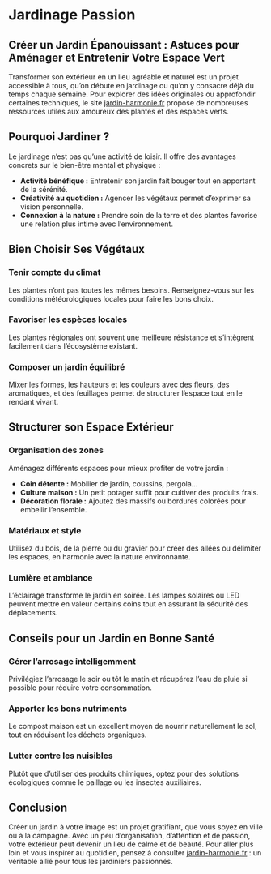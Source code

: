 # Jardinage Passion

## Créer un Jardin Épanouissant : Astuces pour Aménager et Entretenir Votre Espace Vert

Transformer son extérieur en un lieu agréable et naturel est un projet accessible à tous, qu’on débute en jardinage ou qu’on y consacre déjà du temps chaque semaine. Pour explorer des idées originales ou approfondir certaines techniques, le site [jardin-harmonie.fr](https://jardin-harmonie.fr) propose de nombreuses ressources utiles aux amoureux des plantes et des espaces verts.

## Pourquoi Jardiner ?

Le jardinage n’est pas qu’une activité de loisir. Il offre des avantages concrets sur le bien-être mental et physique :

- **Activité bénéfique :** Entretenir son jardin fait bouger tout en apportant de la sérénité.
- **Créativité au quotidien :** Agencer les végétaux permet d’exprimer sa vision personnelle.
- **Connexion à la nature :** Prendre soin de la terre et des plantes favorise une relation plus intime avec l’environnement.

## Bien Choisir Ses Végétaux

### Tenir compte du climat

Les plantes n’ont pas toutes les mêmes besoins. Renseignez-vous sur les conditions météorologiques locales pour faire les bons choix.

### Favoriser les espèces locales

Les plantes régionales ont souvent une meilleure résistance et s’intègrent facilement dans l’écosystème existant.

### Composer un jardin équilibré

Mixer les formes, les hauteurs et les couleurs avec des fleurs, des aromatiques, et des feuillages permet de structurer l’espace tout en le rendant vivant.

## Structurer son Espace Extérieur

### Organisation des zones

Aménagez différents espaces pour mieux profiter de votre jardin :

- **Coin détente :** Mobilier de jardin, coussins, pergola…
- **Culture maison :** Un petit potager suffit pour cultiver des produits frais.
- **Décoration florale :** Ajoutez des massifs ou bordures colorées pour embellir l’ensemble.

### Matériaux et style

Utilisez du bois, de la pierre ou du gravier pour créer des allées ou délimiter les espaces, en harmonie avec la nature environnante.

### Lumière et ambiance

L’éclairage transforme le jardin en soirée. Les lampes solaires ou LED peuvent mettre en valeur certains coins tout en assurant la sécurité des déplacements.

## Conseils pour un Jardin en Bonne Santé

### Gérer l’arrosage intelligemment

Privilégiez l’arrosage le soir ou tôt le matin et récupérez l’eau de pluie si possible pour réduire votre consommation.

### Apporter les bons nutriments

Le compost maison est un excellent moyen de nourrir naturellement le sol, tout en réduisant les déchets organiques.

### Lutter contre les nuisibles

Plutôt que d’utiliser des produits chimiques, optez pour des solutions écologiques comme le paillage ou les insectes auxiliaires.

## Conclusion

Créer un jardin à votre image est un projet gratifiant, que vous soyez en ville ou à la campagne. Avec un peu d’organisation, d’attention et de passion, votre extérieur peut devenir un lieu de calme et de beauté. Pour aller plus loin et vous inspirer au quotidien, pensez à consulter [jardin-harmonie.fr](https://jardin-harmonie.fr) : un véritable allié pour tous les jardiniers passionnés.
